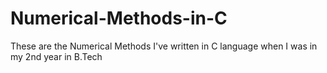 # Numerical-Methods-in-C
These are the Numerical Methods I've written in C language when I was in my 2nd year in B.Tech 

